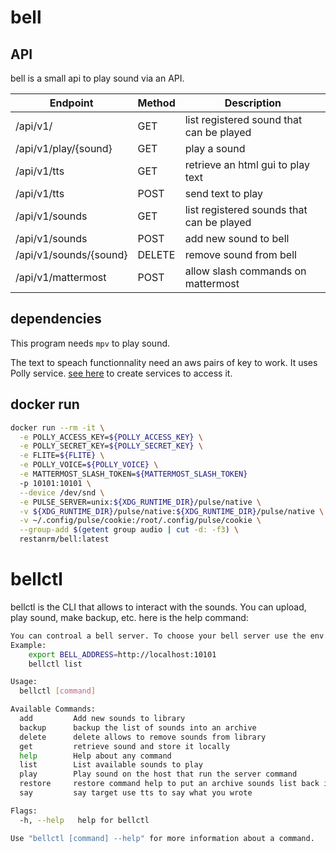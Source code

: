 # bell
## API
bell is a small api to play sound via an API.

| Endpoint               | Method | Description                               |
| ---------------------- | ------ | ----------------------------------------- |
| /api/v1/               | GET    | list registered sound that can be played  |
| /api/v1/play/{sound}   | GET    | play a sound                              |
| /api/v1/tts            | GET    | retrieve an html gui to play text         |
| /api/v1/tts            | POST   | send text to play                         |
| /api/v1/sounds         | GET    | list registered sounds that can be played |
| /api/v1/sounds         | POST   | add new sound to bell                     |
| /api/v1/sounds/{sound} | DELETE | remove sound from bell                    |
| /api/v1/mattermost     | POST   | allow slash commands on mattermost        |

## dependencies
This program needs `mpv` to play sound.

The text to speach functionnality need an aws pairs of key to work. It uses Polly service.
[see here](https://console.aws.amazon.com/iam/home#/security_credential) to create services to access it.


## docker run
```bash
docker run --rm -it \
  -e POLLY_ACCESS_KEY=${POLLY_ACCESS_KEY} \
  -e POLLY_SECRET_KEY=${POLLY_SECRET_KEY} \
  -e FLITE=${FLITE} \
  -e POLLY_VOICE=${POLLY_VOICE} \
  -e MATTERMOST_SLASH_TOKEN=${MATTERMOST_SLASH_TOKEN}
  -p 10101:10101 \
  --device /dev/snd \
  -e PULSE_SERVER=unix:${XDG_RUNTIME_DIR}/pulse/native \
  -v ${XDG_RUNTIME_DIR}/pulse/native:${XDG_RUNTIME_DIR}/pulse/native \
  -v ~/.config/pulse/cookie:/root/.config/pulse/cookie \
  --group-add $(getent group audio | cut -d: -f3) \
  restanrm/bell:latest
```




# bellctl
bellctl is the CLI that allows to interact with the sounds. You can upload, play sound, make backup, etc.
here is the help command:

```bash
You can controal a bell server. To choose your bell server use the env variable BELL_ADDRESS.addCmd
Example:
	export BELL_ADDRESS=http://localhost:10101
	bellctl list

Usage:
  bellctl [command]

Available Commands:
  add         Add new sounds to library
  backup      backup the list of sounds into an archive
  delete      delete allows to remove sounds from library
  get         retrieve sound and store it locally
  help        Help about any command
  list        List available sounds to play
  play        Play sound on the host that run the server command
  restore     restore command help to put an archive sounds list back into a bell server
  say         say target use tts to say what you wrote

Flags:
  -h, --help   help for bellctl

Use "bellctl [command] --help" for more information about a command.
```
